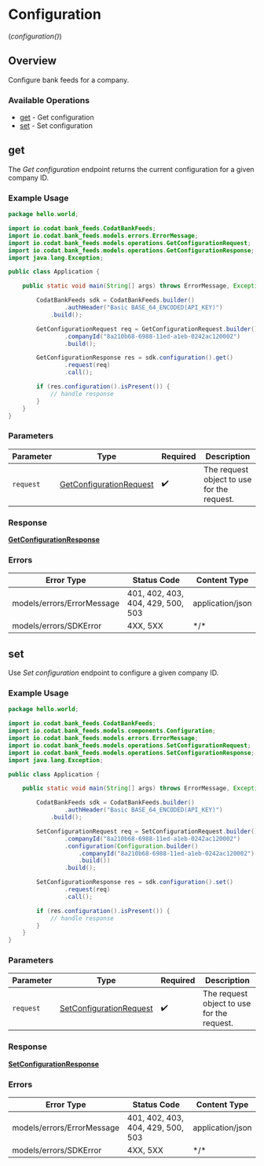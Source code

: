 # Configuration
(*configuration()*)

## Overview

Configure bank feeds for a company.

### Available Operations

* [get](#get) - Get configuration
* [set](#set) - Set configuration

## get

﻿The *Get configuration* endpoint returns the current configuration for a given company ID.

### Example Usage

```java
package hello.world;

import io.codat.bank_feeds.CodatBankFeeds;
import io.codat.bank_feeds.models.errors.ErrorMessage;
import io.codat.bank_feeds.models.operations.GetConfigurationRequest;
import io.codat.bank_feeds.models.operations.GetConfigurationResponse;
import java.lang.Exception;

public class Application {

    public static void main(String[] args) throws ErrorMessage, Exception {

        CodatBankFeeds sdk = CodatBankFeeds.builder()
                .authHeader("Basic BASE_64_ENCODED(API_KEY)")
            .build();

        GetConfigurationRequest req = GetConfigurationRequest.builder()
                .companyId("8a210b68-6988-11ed-a1eb-0242ac120002")
                .build();

        GetConfigurationResponse res = sdk.configuration().get()
                .request(req)
                .call();

        if (res.configuration().isPresent()) {
            // handle response
        }
    }
}
```

### Parameters

| Parameter                                                                     | Type                                                                          | Required                                                                      | Description                                                                   |
| ----------------------------------------------------------------------------- | ----------------------------------------------------------------------------- | ----------------------------------------------------------------------------- | ----------------------------------------------------------------------------- |
| `request`                                                                     | [GetConfigurationRequest](../../models/operations/GetConfigurationRequest.md) | :heavy_check_mark:                                                            | The request object to use for the request.                                    |

### Response

**[GetConfigurationResponse](../../models/operations/GetConfigurationResponse.md)**

### Errors

| Error Type                        | Status Code                       | Content Type                      |
| --------------------------------- | --------------------------------- | --------------------------------- |
| models/errors/ErrorMessage        | 401, 402, 403, 404, 429, 500, 503 | application/json                  |
| models/errors/SDKError            | 4XX, 5XX                          | \*/\*                             |

## set

﻿Use *Set configuration* endpoint to configure a given company ID.

### Example Usage

```java
package hello.world;

import io.codat.bank_feeds.CodatBankFeeds;
import io.codat.bank_feeds.models.components.Configuration;
import io.codat.bank_feeds.models.errors.ErrorMessage;
import io.codat.bank_feeds.models.operations.SetConfigurationRequest;
import io.codat.bank_feeds.models.operations.SetConfigurationResponse;
import java.lang.Exception;

public class Application {

    public static void main(String[] args) throws ErrorMessage, Exception {

        CodatBankFeeds sdk = CodatBankFeeds.builder()
                .authHeader("Basic BASE_64_ENCODED(API_KEY)")
            .build();

        SetConfigurationRequest req = SetConfigurationRequest.builder()
                .companyId("8a210b68-6988-11ed-a1eb-0242ac120002")
                .configuration(Configuration.builder()
                    .companyId("8a210b68-6988-11ed-a1eb-0242ac120002")
                    .build())
                .build();

        SetConfigurationResponse res = sdk.configuration().set()
                .request(req)
                .call();

        if (res.configuration().isPresent()) {
            // handle response
        }
    }
}
```

### Parameters

| Parameter                                                                     | Type                                                                          | Required                                                                      | Description                                                                   |
| ----------------------------------------------------------------------------- | ----------------------------------------------------------------------------- | ----------------------------------------------------------------------------- | ----------------------------------------------------------------------------- |
| `request`                                                                     | [SetConfigurationRequest](../../models/operations/SetConfigurationRequest.md) | :heavy_check_mark:                                                            | The request object to use for the request.                                    |

### Response

**[SetConfigurationResponse](../../models/operations/SetConfigurationResponse.md)**

### Errors

| Error Type                        | Status Code                       | Content Type                      |
| --------------------------------- | --------------------------------- | --------------------------------- |
| models/errors/ErrorMessage        | 401, 402, 403, 404, 429, 500, 503 | application/json                  |
| models/errors/SDKError            | 4XX, 5XX                          | \*/\*                             |